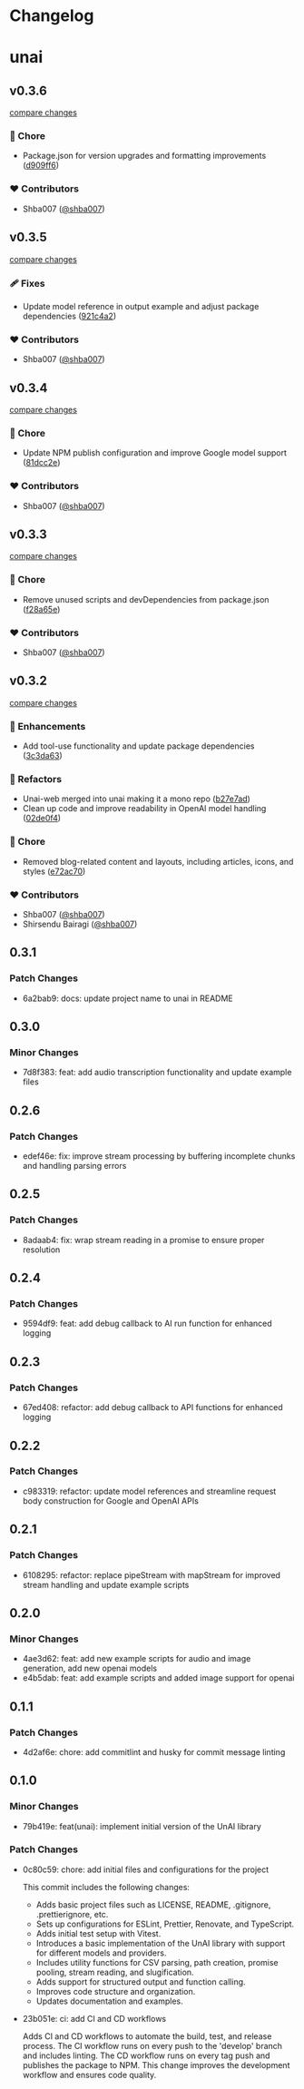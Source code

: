 # Changelog

# unai

## v0.3.6

[compare changes](https://github.com/shba007/unai/compare/v0.3.5...v0.3.6)

### 🏡 Chore

- Package.json for version upgrades and formatting improvements ([d909ff6](https://github.com/shba007/unai/commit/d909ff6))

### ❤️ Contributors

- Shba007 ([@shba007](https://github.com/shba007))

## v0.3.5

[compare changes](https://github.com/shba007/unai/compare/v0.3.4...v0.3.5)

### 🩹 Fixes

- Update model reference in output example and adjust package dependencies ([921c4a2](https://github.com/shba007/unai/commit/921c4a2))

### ❤️ Contributors

- Shba007 ([@shba007](https://github.com/shba007))

## v0.3.4

[compare changes](https://github.com/shba007/unai/compare/v0.3.3...v0.3.4)

### 🏡 Chore

- Update NPM publish configuration and improve Google model support ([81dcc2e](https://github.com/shba007/unai/commit/81dcc2e))

### ❤️ Contributors

- Shba007 ([@shba007](https://github.com/shba007))

## v0.3.3

[compare changes](https://github.com/shba007/unai/compare/v0.3.2...v0.3.3)

### 🏡 Chore

- Remove unused scripts and devDependencies from package.json ([f28a65e](https://github.com/shba007/unai/commit/f28a65e))

### ❤️ Contributors

- Shba007 ([@shba007](https://github.com/shba007))

## v0.3.2

[compare changes](https://github.com/shba007/unai/compare/v0.3.1...v0.3.2)

### 🚀 Enhancements

- Add tool-use functionality and update package dependencies ([3c3da63](https://github.com/shba007/unai/commit/3c3da63))

### 💅 Refactors

- Unai-web merged into unai making it a mono repo ([b27e7ad](https://github.com/shba007/unai/commit/b27e7ad))
- Clean up code and improve readability in OpenAI model handling ([02de0f4](https://github.com/shba007/unai/commit/02de0f4))

### 🏡 Chore

- Removed blog-related content and layouts, including articles, icons, and styles ([e72ac70](https://github.com/shba007/unai/commit/e72ac70))

### ❤️ Contributors

- Shba007 ([@shba007](https://github.com/shba007))
- Shirsendu Bairagi ([@shba007](https://github.com/shba007))

## 0.3.1

### Patch Changes

- 6a2bab9: docs: update project name to unai in README

## 0.3.0

### Minor Changes

- 7d8f383: feat: add audio transcription functionality and update example files

## 0.2.6

### Patch Changes

- edef46e: fix: improve stream processing by buffering incomplete chunks and handling parsing errors

## 0.2.5

### Patch Changes

- 8adaab4: fix: wrap stream reading in a promise to ensure proper resolution

## 0.2.4

### Patch Changes

- 9594df9: feat: add debug callback to AI run function for enhanced logging

## 0.2.3

### Patch Changes

- 67ed408: refactor: add debug callback to API functions for enhanced logging

## 0.2.2

### Patch Changes

- c983319: refactor: update model references and streamline request body construction for Google and OpenAI APIs

## 0.2.1

### Patch Changes

- 6108295: refactor: replace pipeStream with mapStream for improved stream handling and update example scripts

## 0.2.0

### Minor Changes

- 4ae3d62: feat: add new example scripts for audio and image generation, add new openai models
- e4b5dab: feat: add example scripts and added image support for openai

## 0.1.1

### Patch Changes

- 4d2af6e: chore: add commitlint and husky for commit message linting

## 0.1.0

### Minor Changes

- 79b419e: feat(unai): implement initial version of the UnAI library

### Patch Changes

- 0c80c59: chore: add initial files and configurations for the project

  This commit includes the following changes:
  - Adds basic project files such as LICENSE, README, .gitignore, .prettierignore, etc.
  - Sets up configurations for ESLint, Prettier, Renovate, and TypeScript.
  - Adds initial test setup with Vitest.
  - Introduces a basic implementation of the UnAI library with support for different models and providers.
  - Includes utility functions for CSV parsing, path creation, promise pooling, stream reading, and slugification.
  - Adds support for structured output and function calling.
  - Improves code structure and organization.
  - Updates documentation and examples.

- 23b051e: ci: add CI and CD workflows

  Adds CI and CD workflows to automate the build, test, and release process. The CI workflow runs on every push to the 'develop' branch and includes linting. The CD workflow runs on every tag push and publishes the package to NPM. This change improves the development workflow and ensures code quality.

